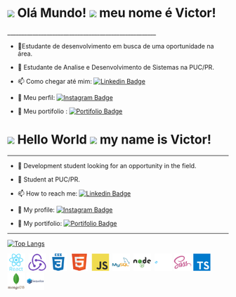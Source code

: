 <h1>
 <img src="https://media.giphy.com/media/yOBSV38yqFVLBDPTi9/giphy.gif" width="30px"/>
 Olá Mundo! 
  <img src="https://media.giphy.com/media/hvRJCLFzcasrR4ia7z/giphy.gif" width="30px"/>
  meu nome é Victor!
</h1>
_____________________________________________________

- :telescope:Estudante de desenvolvimento em busca de uma oportunidade na área.

- :seedling: Estudante de Analise e Desenvolvimento de Sistemas na PUC/PR.

- :mailbox: Como chegar até mim: [![Linkedin Badge](https://img.shields.io/badge/-linkedin-blue?style=flat&logo=Linkedin&logoColor=white)](https://www.linkedin.com/in/vreksidler/)

- :guitar: Meu perfil: [![Instagram Badge](https://img.shields.io/badge/-Instagram-purple?style=flat&logo=Instagram&logoColor=white)](https://www.instagram.com/vitao_reks/)

- 📂 Meu portifolio : [![Portifolio Badge](https://img.shields.io/badge/-Portifolio-yellow?style=flat&logo=Portifolio&logoColor=black)](https://portifolio-three-d.vercel.app)

<h1>
  <img src="https://media.giphy.com/media/sFMDqop2ku4M0/giphy.gif" width="30px"/>
  Hello World
  <img src="https://media.giphy.com/media/hvRJCLFzcasrR4ia7z/giphy.gif" width="30px"/>
  my name is Victor!
</h1>

_______________________________________________________


- :telescope: Development student looking for an opportunity in the field.

- :seedling: Student at PUC/PR.

- :mailbox: How to reach me: [![Linkedin Badge](https://img.shields.io/badge/-linkedin-blue?style=flat&logo=Linkedin&logoColor=white)](https://www.linkedin.com/in/vreksidler/)

- :guitar: My profile: [![Instagram Badge](https://img.shields.io/badge/-Instagram-purple?style=flat&logo=Instagram&logoColor=white)](https://www.instagram.com/vitao_reks/)

- 📂 My portifolio: [![Portifolio Badge](https://img.shields.io/badge/-Portifolio-yellow?style=flat&logo=Portifolio&logoColor=black)](https://portifolio-three-d.vercel.app)

______________________________________________________________

[![Top Langs](https://github-readme-stats.vercel.app/api/top-langs/?username=vbreksidler&layout=donut-vertical&theme=dracula)](https://github.com/anuraghazra/github-readme-stats)

<div>
  <img src="https://github.com/devicons/devicon/blob/master/icons/react/react-original-wordmark.svg" title="React" alt="React" width="40" height="40"/>&nbsp;
  <img src="https://github.com/devicons/devicon/blob/master/icons/redux/redux-original.svg" title="Redux" alt="Redux " width="40" height="40"/>&nbsp;
  <img src="https://github.com/devicons/devicon/blob/master/icons/css3/css3-plain-wordmark.svg"  title="CSS3" alt="CSS" width="40" height="40"/>&nbsp;
  <img src="https://github.com/devicons/devicon/blob/master/icons/html5/html5-original.svg" title="HTML5" alt="HTML" width="40" height="40"/>&nbsp;
  <img src="https://github.com/devicons/devicon/blob/master/icons/javascript/javascript-original.svg" title="JavaScript" alt="JavaScript" width="40" height="40"/>&nbsp;
  <img src="https://github.com/devicons/devicon/blob/master/icons/mysql/mysql-original-wordmark.svg" title="MySQL"  alt="MySQL" width="40" height="40"/>&nbsp;
  <img src="https://github.com/devicons/devicon/blob/master/icons/nodejs/nodejs-original-wordmark.svg" title="NodeJS" alt="NodeJS" width="40" height="40"/>&nbsp;
  <img src="https://github.com/devicons/devicon/blob/master/icons/tailwindcss/tailwindcss-original-wordmark.svg" title="TailwindCSS" **alt="TailwindCSS" width="40" height="40"/>
    <img src="https://github.com/devicons/devicon/blob/master/icons/sass/sass-original.svg" title="Sass" **alt="Sass" width="40" height="40"/>
  <img src="https://github.com/devicons/devicon/blob/master/icons/typescript/typescript-original.svg" title="TypeScript" **alt="TypeScript" width="40" height="40"/>
  <img src="https://github.com/devicons/devicon/blob/master/icons/mongodb/mongodb-original-wordmark.svg" title="MongoDB" **alt="MongoDB" width="40" height="40"/>
  <img src="https://github.com/devicons/devicon/blob/master/icons/sequelize/sequelize-original-wordmark.svg" title="Sequelize" **alt="Sequelize" width="40" height="40"/>
</div>
